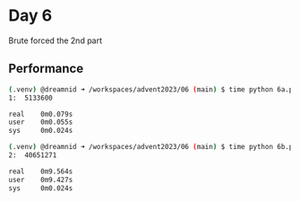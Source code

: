 # Day 6

Brute forced the 2nd part

## Performance
```bash
(.venv) @dreamnid ➜ /workspaces/advent2023/06 (main) $ time python 6a.py
1:  5133600

real    0m0.079s
user    0m0.055s
sys     0m0.024s

(.venv) @dreamnid ➜ /workspaces/advent2023/06 (main) $ time python 6b.py
2:  40651271

real    0m9.564s
user    0m9.427s
sys     0m0.024s
```
